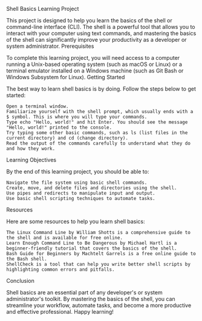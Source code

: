 Shell Basics Learning Project

This project is designed to help you learn the basics of the shell or command-line interface (CLI). The shell is a powerful tool that allows you to interact with your computer using text commands, and mastering the basics of the shell can significantly improve your productivity as a developer or system administrator.
Prerequisites

To complete this learning project, you will need access to a computer running a Unix-based operating system (such as macOS or Linux) or a terminal emulator installed on a Windows machine (such as Git Bash or Windows Subsystem for Linux).
Getting Started

The best way to learn shell basics is by doing. Follow the steps below to get started:

    Open a terminal window.
    Familiarize yourself with the shell prompt, which usually ends with a $ symbol. This is where you will type your commands.
    Type echo "Hello, world!" and hit Enter. You should see the message "Hello, world!" printed to the console.
    Try typing some other basic commands, such as ls (list files in the current directory) and cd (change directory).
    Read the output of the commands carefully to understand what they do and how they work.

Learning Objectives

By the end of this learning project, you should be able to:

    Navigate the file system using basic shell commands.
    Create, move, and delete files and directories using the shell.
    Use pipes and redirects to manipulate input and output.
    Use basic shell scripting techniques to automate tasks.

Resources

Here are some resources to help you learn shell basics:

    The Linux Command Line by William Shotts is a comprehensive guide to the shell and is available for free online.
    Learn Enough Command Line to Be Dangerous by Michael Hartl is a beginner-friendly tutorial that covers the basics of the shell.
    Bash Guide for Beginners by Machtelt Garrels is a free online guide to the Bash shell.
    ShellCheck is a tool that can help you write better shell scripts by highlighting common errors and pitfalls.

Conclusion

Shell basics are an essential part of any developer's or system administrator's toolkit. By mastering the basics of the shell, you can streamline your workflow, automate tasks, and become a more productive and effective professional. Happy learning!
